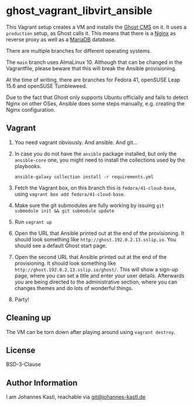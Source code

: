 # ghost_vagrant_libvirt_ansible

This Vagrant setup creates a VM and installs the [Ghost
CMS](https://ghost.org/) on it. It uses a `production` setup, as Ghost calls it.
This means that there is a [Nginx](https://nginx.org/) as reverse proxy as well
as a [MariaDB](https://mariadb.org/) database.

There are multiple branches for different operating systems.

The `main` branch uses AlmaLinux 10. Although that can be changed in the
Vagrantfile, please beware that this will break the Ansible provisioning.

At the time of writing, there are branches for Fedora 41, openSUSE Leap 15.6 and
openSUSE Tumbleweed.

Due to the fact that Ghost only supports Ubuntu officially and fails to detect
Nginx on other OSes, Ansible does some steps manually, e.g. creating the Nginx
configuration.

## Vagrant

1. You need vagrant obviously. And ansible. And git...
1. In case you do not have the `ansible` package installed, but only the
   `ansible-core` one, you might need to install the collections used by the
   playbooks.

   ```
   ansible-galaxy collection install -r requirements.yml
   ```

1. Fetch the Vagrant box, on this branch this is `fedora/41-cloud-base`, using
   `vagrant box add fedora/41-cloud-base`.
1. Make sure the git submodules are fully working by issuing `git submodule init
   && git submodule update`
1. Run `vagrant up`
1. Open the URL that Ansible printed out at the end of the provisioning. It
   should look something like `http://ghost.192.0.2.13.sslip.io`. You should see
   a default Ghost start page.
1. Open the second URL that Ansible printed out at the end of the provisioning.
   It should look something like `http://ghost.192.0.2.13.sslip.io/ghost/`. This
   will show a sign-up page, where you can set a title and enter your user
   details. Afterwards you are being directed to the administrative section,
   where you can changes themes and do lots of wonderful things.
1. Party!

## Cleaning up

The VM can be torn down after playing around using `vagrant destroy`.

## License

BSD-3-Clause

## Author Information

I am Johannes Kastl, reachable via git@johannes-kastl.de

